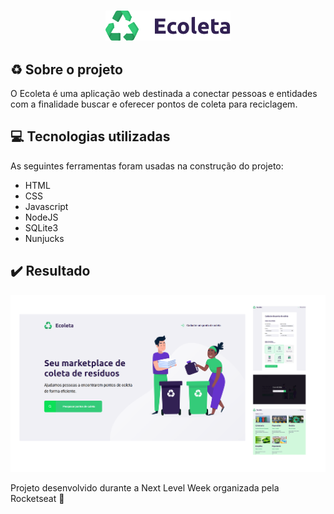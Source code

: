 <h3 align="center">
    <img width="200px" src="/public/imagens/logo.svg">
   

## ♻️ Sobre o projeto
O Ecoleta é uma aplicação web destinada a conectar pessoas e entidades com a finalidade buscar e oferecer pontos de coleta para reciclagem. 



## 💻 Tecnologias utilizadas
As seguintes ferramentas foram usadas na construção do projeto:
- HTML
- CSS
- Javascript
- NodeJS
- SQLite3
- Nunjucks

## ✔️ Resultado
<p align="center">
<img width="900px" src="/public/imagens/img.png"></p>

<p>Projeto desenvolvido durante a Next Level Week organizada pela Rocketseat 🚀</p>
